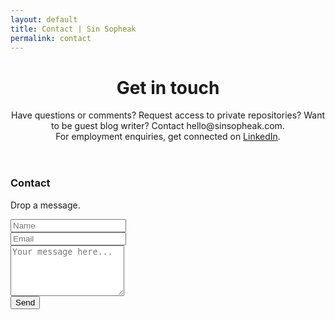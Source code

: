 ```yaml
---
layout: default
title: Contact | Sin Sopheak
permalink: contact
---
```


<header class="page-header header header-contact container-fluid">
    <div class="overlay">
    <div class="description">
            <h1>Get in touch</h1>
            <p>Have questions or comments? Request access to private repositories? Want to be guest blog writer? Contact hello@sinsopheak.com.
            <br>For employment enquiries, get connected on <a href="https://www.linkedin.com/in/sinsopheak/"  target="_blank">LinkedIn</a>.</p>
        </div>
    </div>
</header>

 <div class="container-fluid features">
  <h3 class="text-center">Contact</h3>
  <p class="text-center">Drop a message.</p>
  <div class="container contact-form">
  <form action="https://getsimpleform.com/messages?form_api_token=281784d2da7edae87d279e0546491ca2" method="post">
  <input type='hidden' name='redirect_to' value='https://www.sinsopheak.com/contact/thank-you' />
  <div class="row justify-content-center">
  <div class="col-md-3 form-group">
          <input class="form-control" id="name" name="name" placeholder="Name" type="text" required>
        </div>
        <div class="col-md-3 form-group">
          <input class="form-control" id="email" name="email" placeholder="Email" type="email" required>
        </div>
        </div>

<div class="row justify-content-center">
        <div class="col-md-6 form-group">
           <textarea class="form-control" id="comments" name="comments" placeholder="Your message here..." rows="5" required></textarea>
        </div>
 </div>
      
     
<div class="row justify-content-center">
        <div class="col-sm-12 text-center form-group">
          <button class="btn btn-outline-secondary" type="submit">Send</button>
        </div>
      </div>

</form>
  </div>

</div> 